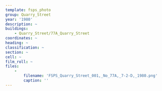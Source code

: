 ```yaml
---
template: fsps_photo
group: Quarry_Street
year: '1980'
description: ~
buildings:
    - Quarry_Street/77A_Quarry_Street
coordinates: ~
heading: ~
classification: ~
section: ~
cell: ~
film_roll: ~
files:
    -
        filename: 'FSPS_Quarry_Street_001,_No_77A,_7-2-D,_1980.png'
        caption: ''
---
```


